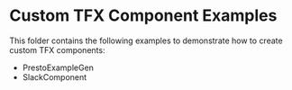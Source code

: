 # Custom TFX Component Examples

This folder contains the following examples to demonstrate how to create custom
TFX components:

* PrestoExampleGen
* SlackComponent
